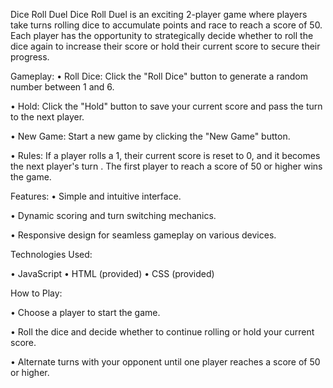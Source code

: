 Dice Roll Duel
Dice Roll Duel is an exciting 2-player game where players take turns rolling dice to accumulate points and race to reach a score of 50. Each player has the opportunity to strategically decide whether to roll the dice again to increase their score or hold their current score to secure their progress.

Gameplay:
•	Roll Dice:  Click the "Roll Dice" button to generate a random number between 1 and 6.

•	Hold:   Click the "Hold" button to save your current score and pass the turn to the next player.

•	New Game:   Start a new game by clicking the "New Game" button.

•	Rules:  If a player rolls a 1, their current score is reset to 0, and it becomes the next player's turn . The first player to reach a score of 50 or higher wins the game.


Features:
•	Simple and intuitive interface.

•	Dynamic scoring and turn switching mechanics.

•	Responsive design for seamless gameplay on various devices.

Technologies Used:

•	JavaScript 
•	HTML (provided)
•	CSS (provided)

How to Play:

•	Choose a player to start the game.

•	Roll the dice and decide whether to continue rolling or hold your current score.

•	Alternate turns with your opponent until one player reaches a score of 50 or higher.
